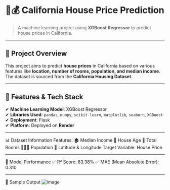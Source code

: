 # 🏡💰 California House Price Prediction  

> A machine learning project using **XGBoost Regressor** to predict house prices in California.  

---

## 📌 Project Overview  
This project aims to predict **house prices** in California based on various features like **location, number of rooms, population, and median income**.  
The dataset is sourced from the **California Housing Dataset**.  

---

## 🚀 Features & Tech Stack  
✔ **Machine Learning Model**: XGBoost Regressor  
✔ **Libraries Used**: `pandas`, `numpy`, `scikit-learn`, `matplotlib`, `seaborn`, `XGBoost`  
✔ **Deployment**: Flask  
✔ **Platform**: Deployed on **Render**  

---

📊 Dataset Information
Features:
🏠 Median Income
🏡 House Age
🏢 Total Rooms
👨‍👩‍👧 Population
📍 Latitude & Longitude
Target Variable: House Price

---

🎯 Model Performance
✅ R² Score: 83.38%
✅ MAE (Mean Absolute Error): 0.310

---

📸 Sample Output
![image](https://github.com/user-attachments/assets/ae0ba068-ed57-4496-813f-7b465aeffcab)





